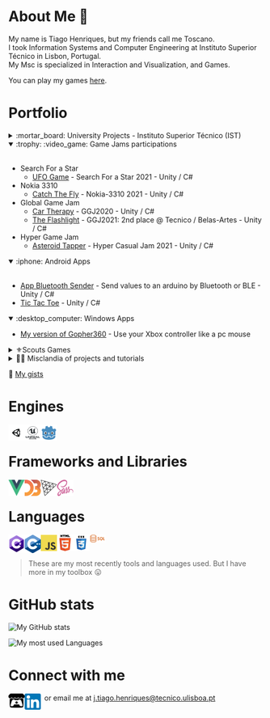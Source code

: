 # About Me :wave:

My name is Tiago Henriques, but my friends call me Toscano.\
I took Information Systems and Computer Engineering at Instituto Superior Técnico in Lisbon, Portugal.\
My Msc is specialized in Interaction and Visualization, and Games. 

You can play my games [here][itchio].

# Portfolio

<details>
 <summary> :mortar_board: University Projects - Instituto Superior Técnico (IST) </summary>
 <br>

 * Degree 
     * [Programming Fundamentals](https://github.com/Toscan0/IST-FP) - Python project 
     * [Operating Systems](https://github.com/Toscan0/IST-SO) - C project
     * [Software Engineering](https://github.com/Toscan0/IST-ES) - Java project
     * [Distributed Systems](https://github.com/Toscan0/IST-SD) - Java project
     * [Computer Graphics](https://github.com/Toscan0/IST-CG) - Space Invaders game in Three.js
     * [Artificial intelligence](https://github.com/Toscan0/IST-IA) - Lisp project
     * [Database](https://github.com/Toscan0/IST-BD) - SQL project
   * Master
     * :video_game: Games
       * [Master Thesis](https://github.com/Toscan0/IST-Thesis-FaradayMuseum) - Serious game for Android with augmented reality in the context of a museum - Unity / C# 
       * [Game Development Methodology](https://github.com/Toscan0/IST-MDJ) - 2D Platformer Game - Unity / C#
       * [Game Design](https://github.com/Toscan0/IST-DDJ) - 3D Horror/Escape Room/Puzzle Game - Unity / C#
       * [Computer Graphics for Games](https://github.com/Toscan0/IST-CGJ) - Simple Engine - C++ / OpenGL
     * :desktop_computer: Interaction and Visualization
        * [Interactive Visual Communication](https://github.com/Toscan0/IST-CVI) - MATLAB 
        * [Information Visualization](https://github.com/Toscan0/IST-VI) - Info Vis about Sociopolitical impact at the Oscars - HTML / JS / d3.js / CSS
        * [Virtual Reality](https://github.com/Toscan0/IST-RV) - Virtual reality art gallery  - Unity / C#
        * [User Centered Design](https://github.com/Toscan0/IST-CCU) - Proof of concept for Porto city metro in virtual reality - Unity / C#
</details>

<details open>
 <summary> :trophy: :video_game: Game Jams participations </summary>
 <br>
 
  * Search For a Star
    * [UFO Game](https://github.com/Toscan0/Search-For-A-Star-2021) - Search For a Star 2021 - Unity / C#
  * Nokia 3310 
    * [Catch The Fly](https://github.com/Toscan0/Nokia-3310-2021) - Nokia-3310 2021 - Unity / C#
  * Global Game Jam
    * [Car Therapy](https://github.com/Toscan0/GGJ2020) - GGJ2020 - Unity / C#
    * [The Flashlight](https://github.com/Toscan0/GGJ2021) - GGJ2021: 2nd place @ Tecnico / Belas-Artes  - Unity / C#
  * Hyper Game Jam
    * [Asteroid Tapper](https://github.com/Toscan0/Hyper-Game-Jam-2021) - Hyper Casual Jam 2021 - Unity / C#
 </details>

<details open>
   <summary> :iphone: Android Apps </summary>
   <br>
 
  * [App Bluetooth Sender](https://github.com/Toscan0/Car_leds) - Send values to an arduino by Bluetooth or BLE - Unity / C#
  * [Tic Tac Toe](https://github.com/Toscan0/Tic-Tac-Toe) - Unity / C#
</details>

<details open>
   <summary> :desktop_computer: Windows Apps </summary>
 
  * [My version of Gopher360](https://github.com/Toscan0/Gopher360) - Use your Xbox controller like a pc mouse
</details>

<details>
  <summary> ⚜️Scouts Games </summary>
  <br>
 
   * [Image Bingo](https://github.com/Toscan0/Image-Bingo) - Unity / C#
   * [Mafeking Siege](https://github.com/Toscan0/Siege-of-Mafeking) - Unity / C#
</details>

<details>
  <summary> 👨‍💻 Misclandia of projects and tutorials </summary>
  <br>
 
  * [Dynamic List in C](https://github.com/Toscan0/Dynamic-List-C)
  * [Mix of projects and tutorials in Unity](https://github.com/Toscan0/Unity-Misc)
  * [Mix of projects and tutorials in Unreal](https://github.com/Toscan0/Unreal-Engine-4-misc)
  * [Mix of projects and tutorials in Blender](https://github.com/Toscan0/Blender-Misc)
  * [Mix of projects and tutorials in Game Maker](https://github.com/Toscan0/GameMaker-Misc)
  * [My pixel art](https://github.com/Toscan0/Pixel-Art)
 </details> 

:gift: [My gists](https://gist.github.com/Toscan0)

# Engines

<img align="left" alt="Unity" width="32px" height="32px" 
  src="./icons/Engines/Unity/unity-tab-square-white.png"  title="Unity" />
<img align="left" alt="Unreal" width="32px" height="32px" 
  src="./icons/Engines/UE/Unreal_Engine_Black.png"  title="Unreal" />
<img align="left" alt="Godot" width="32px" height="32px" 
  src="./icons/Engines/Godot/godot_color.png"  title="Godot" />
<br/>

# Frameworks and Libraries

<img align="left" alt="Vue" width="32px"  height="32px" 
  src="./icons/Frameworks/Vue_logo.png" title="Vue" />
<img align="left" alt="D3.js" width="32px"  height="32px" 
  src="./icons/Frameworks/D3JS.svg" title="D3.js"/>
<img align="left" alt="Three.js" width="32px"  height="32px" 
  src="./icons/Frameworks/ThreeJS.png" title="Three.js" />
<img align="left" alt="Sass" width="32px"  height="32px" 
  src="./icons/Frameworks/Sass_logo.png" title="Sass" />
  
<br/>

# Languages

<img align="left" alt="C#" width="32px" src="./icons/Languages/C_Sharp_logo.png" title="C#" />
<img align="left" alt="C++" width="32px" src="./icons/Languages/Cpp_logo.png" title="C++" />
<img align="left" alt="JavaScript" width="32px" src="./icons/Languages/JS_logo.png" title="JavaScript" />
<img align="left" alt="HTML5" width="32px" src="./icons/Languages/HTML5_logo.png" title="HTML5" />
<img align="left" alt="CSS3" width="32px" src="./icons/Languages/CSS_logo.png" title="CSS3" />
<img align="left" alt="SQL" width="32px" src="./icons/Languages/SQL_logo.png" title="SQL" />

<br/>
<br/>

> These are my most recently tools and languages used. But I have more in my toolbox :stuck_out_tongue:

# GitHub stats

![My GitHub stats](https://github-readme-stats.vercel.app/api?username=Toscan0&count_private=true&show_icons=true&theme=radical)

![My most used Languages](https://github-readme-stats.vercel.app/api/top-langs/?username=Toscan0&count_private=true&show_icons=true&theme=radical)

# Connect with me

[<img align="left" alt="Itchio" width="32px" src="./icons/Social/itchio-textless-black.svg"/>][itchio]
[<img align="left" alt="Linkedin" width="32px" src="./icons/Social/linkedin.png"/>][linkedin]
  
&ensp;or email me at j.tiago.henriques@tecnico.ulisboa.pt


[linkedin]: https://www.linkedin.com/in/tiago-henriques-638252132/
[itchio]: https://toscan0.itch.io/
